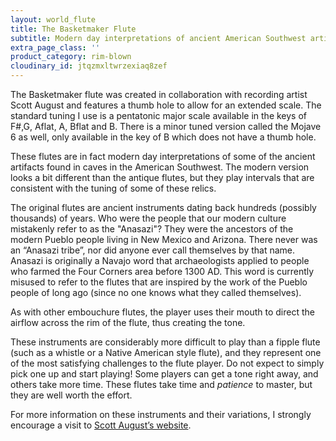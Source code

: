 ```yaml
---
layout: world_flute
title: The Basketmaker Flute
subtitle: Modern day interpretations of ancient American Southwest artifacts
extra_page_class: ''
product_category: rim-blown
cloudinary_id: jtqzmxltwrzexiaq8zef
---
```


The Basketmaker flute was created in collaboration with recording artist Scott August and features a thumb hole to allow for an extended scale.   The standard tuning I use is a pentatonic major scale available in the keys of F#,G, Aflat, A, Bflat and B.  There is a minor tuned version called the Mojave 6 as well, only available in the key of B which does not have a thumb hole.

These flutes are in fact modern day interpretations of some of the ancient artifacts found in caves in the American Southwest.  The modern version looks a bit different than the antique flutes, but they play intervals that are consistent with the tuning of some of these relics.  

The original flutes are ancient instruments dating back hundreds (possibly thousands) of years. Who were the people that our modern culture mistakenly refer to as the "Anasazi"? They were the ancestors of the modern Pueblo people living in New Mexico and Arizona. There never was an “Anasazi tribe”, nor did anyone ever call themselves by that name. Anasazi is originally a Navajo word that archaeologists applied to people who farmed the Four Corners area before 1300 AD. This word is currently misused to refer to the flutes that are inspired by the work of the Pueblo people of long ago (since no one knows what they called themselves).  

As with other embouchure flutes, the player uses their mouth to direct the airflow across the rim of the flute, thus creating the tone.  

These instruments are considerably more difficult to play than a fipple flute (such as a whistle or a Native American style flute), and they represent one of the most satisfying challenges to the flute player. Do not expect to simply pick one up and start playing!  Some players can get a tone right away, and others take more time.  These flutes take time and *patience* to master, but they are well worth the effort.

For more information on these instruments and their variations, I strongly encourage a visit to [Scott August’s website](http://www.cedarmesa.com/echoesfromtheroad/).
